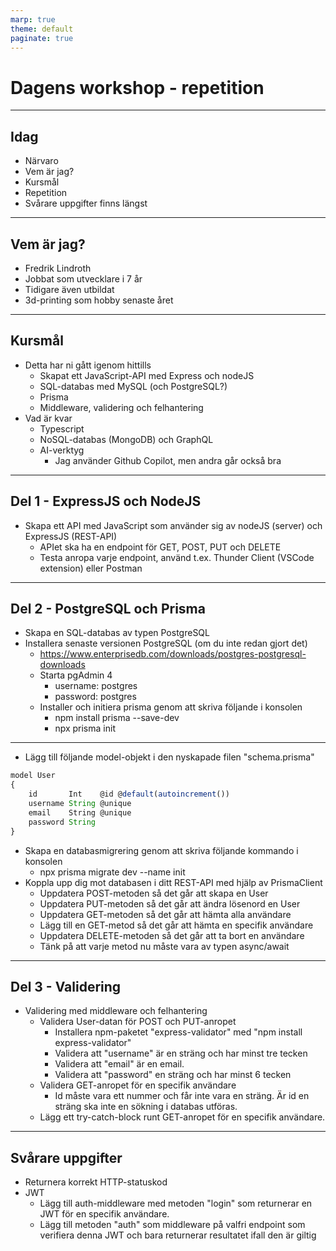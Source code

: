 ```yaml
---
marp: true
theme: default
paginate: true
---
```


# Dagens workshop - repetition

---

## Idag

- Närvaro
- Vem är jag?
- Kursmål
- Repetition
- Svårare uppgifter finns längst

---

## Vem är jag?

- Fredrik Lindroth
- Jobbat som utvecklare i 7 år
- Tidigare även utbildat
- 3d-printing som hobby senaste året

---

## Kursmål

- Detta har ni gått igenom hittills
  - Skapat ett JavaScript-API med Express och nodeJS
  - SQL-databas med MySQL (och PostgreSQL?)
  - Prisma
  - Middleware, validering och felhantering
- Vad är kvar
  - Typescript
  - NoSQL-databas (MongoDB) och GraphQL
  - AI-verktyg
    - Jag använder Github Copilot, men andra går också bra

---

## Del 1 - ExpressJS och NodeJS

- Skapa ett API med JavaScript som använder sig av nodeJS (server) och ExpressJS (REST-API)
  - APIet ska ha en endpoint för GET, POST, PUT och DELETE
  - Testa anropa varje endpoint, använd t.ex. Thunder Client (VSCode extension) eller Postman

---

## Del 2 - PostgreSQL och Prisma

- Skapa en SQL-databas av typen PostgreSQL
- Installera senaste versionen PostgreSQL (om du inte redan gjort det)
  - <https://www.enterprisedb.com/downloads/postgres-postgresql-downloads>
  - Starta pgAdmin 4
    - username: postgres
    - password: postgres
  - Installer och initiera prisma genom att skriva följande i konsolen
    - npm install prisma --save-dev
    - npx prisma init

---

- Lägg till följande model-objekt i den nyskapade filen "schema.prisma"

```JavaScript
model User 
{
    id       Int    @id @default(autoincrement())
    username String @unique
    email    String @unique
    password String
} 
```

- Skapa en databasmigrering genom att skriva följande kommando i konsolen
  - npx prisma migrate dev --name init
- Koppla upp dig mot databasen i ditt REST-API med hjälp av PrismaClient
  - Uppdatera POST-metoden så det går att skapa en User
  - Uppdatera PUT-metoden så det går att ändra lösenord en User
  - Uppdatera GET-metoden så det går att hämta alla användare
  - Lägg till en GET-metod så det går att hämta en specifik användare
  - Uppdatera DELETE-metoden så det går att ta bort en användare
  - Tänk på att varje metod nu måste vara av typen async/await

---

## Del 3 - Validering

- Validering med middleware och felhantering
  - Validera User-datan för POST och PUT-anropet
    - Installera npm-paketet "express-validator" med "npm install express-validator"
    - Validera att "username" är en sträng och har minst tre tecken
    - Validera att "email" är en email.
    - Validera att "password" en sträng och har minst 6 tecken
  - Validera GET-anropet för en specifik användare
    - Id måste vara ett nummer och får inte vara en sträng. Är id en sträng ska inte en sökning i databas utföras.
  - Lägg ett try-catch-block runt GET-anropet för en specifik användare.

---

## Svårare uppgifter

- Returnera korrekt HTTP-statuskod
- JWT
  - Lägg till auth-middleware med metoden "login" som returnerar en JWT för en specifik användare.
  - Lägg till metoden "auth" som middleware på valfri endpoint som verifiera denna JWT och bara returnerar resultatet ifall den är giltig
